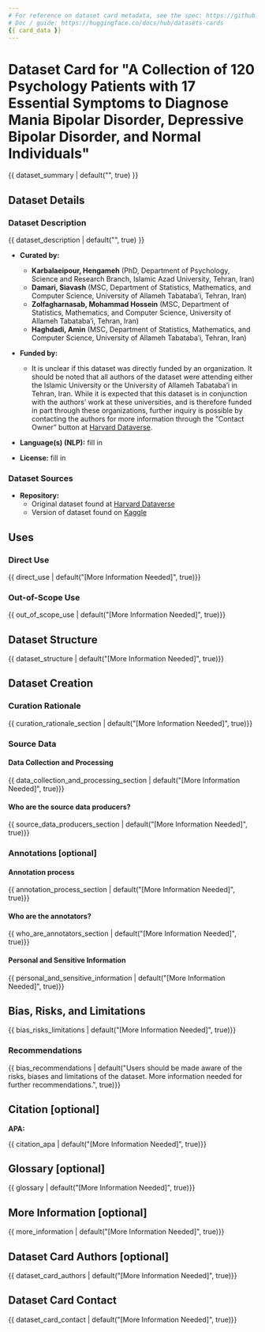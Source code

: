 ```yaml
---
# For reference on dataset card metadata, see the spec: https://github.com/huggingface/hub-docs/blob/main/datasetcard.md?plain=1
# Doc / guide: https://huggingface.co/docs/hub/datasets-cards
{{ card_data }}
---
```


# Dataset Card for "A Collection of 120 Psychology Patients with 17 Essential Symptoms to Diagnose Mania Bipolar Disorder, Depressive Bipolar Disorder, and Normal Individuals"

<!-- Provide a quick summary of the dataset. -->

{{ dataset_summary | default("", true) }}

## Dataset Details

### Dataset Description

<!-- Provide a longer summary of what this dataset is. -->

{{ dataset_description | default("", true) }}

- **Curated by:**
  - **Karbalaeipour, Hengameh** (PhD, Department of Psychology, Science and Research Branch, Islamic Azad University, Tehran, Iran)
  - **Damari, Siavash** (MSC, Department of Statistics, Mathematics, and Computer Science, University of Allameh Tabataba’i, Tehran, Iran)
  - **Zolfagharnasab, Mohammad Hossein** (MSC, Department of Statistics, Mathematics, and Computer Science, University of Allameh Tabataba’i, Tehran, Iran)
  - **Haghdadi, Amin** (MSC, Department of Statistics, Mathematics, and Computer Science, University of Allameh Tabataba’i, Tehran, Iran)

- **Funded by:**
  - It is unclear if this dataset was directly funded by an organization. It should be noted that all authors of the dataset were attending either the Islamic University or the University of Allameh Tabataba’i in Tehran, Iran. While it is expected that this dataset is in conjunction with the authors’ work at these universities, and is therefore funded in part through these organizations, further inquiry is possible by contacting the authors for more information through the “Contact Owner” button at [Harvard Dataverse](https://dataverse.harvard.edu/dataset.xhtml?persistentId=doi:10.7910/DVN/0FNET5 ).

- **Language(s) (NLP):** fill in

- **License:** fill in

### Dataset Sources

<!-- Provide the basic links for the dataset. -->

- **Repository:**
  - Original dataset found at [Harvard Dataverse](https://dataverse.harvard.edu/dataset.xhtml?persistentId=doi:10.7910/DVN/0FNET5)
  - Version of dataset found on [Kaggle](https://www.kaggle.com/datasets/cid007/mental-disorder-classification/data)

## Uses

<!-- Address questions around how the dataset is intended to be used. -->

### Direct Use

<!-- This section describes suitable use cases for the dataset. -->

{{ direct_use | default("[More Information Needed]", true)}}

### Out-of-Scope Use

<!-- This section addresses misuse, malicious use, and uses that the dataset will not work well for. -->

{{ out_of_scope_use | default("[More Information Needed]", true)}}

## Dataset Structure

<!-- This section provides a description of the dataset fields, and additional information about the dataset structure such as criteria used to create the splits, relationships between data points, etc. -->

{{ dataset_structure | default("[More Information Needed]", true)}}

## Dataset Creation

### Curation Rationale

<!-- Motivation for the creation of this dataset. -->

{{ curation_rationale_section | default("[More Information Needed]", true)}}

### Source Data

<!-- This section describes the source data (e.g. news text and headlines, social media posts, translated sentences, ...). -->

#### Data Collection and Processing

<!-- This section describes the data collection and processing process such as data selection criteria, filtering and normalization methods, tools and libraries used, etc. -->

{{ data_collection_and_processing_section | default("[More Information Needed]", true)}}

#### Who are the source data producers?

<!-- This section describes the people or systems who originally created the data. It should also include self-reported demographic or identity information for the source data creators if this information is available. -->

{{ source_data_producers_section | default("[More Information Needed]", true)}}

### Annotations [optional]

<!-- If the dataset contains annotations which are not part of the initial data collection, use this section to describe them. -->

#### Annotation process

<!-- This section describes the annotation process such as annotation tools used in the process, the amount of data annotated, annotation guidelines provided to the annotators, interannotator statistics, annotation validation, etc. -->

{{ annotation_process_section | default("[More Information Needed]", true)}}

#### Who are the annotators?

<!-- This section describes the people or systems who created the annotations. -->

{{ who_are_annotators_section | default("[More Information Needed]", true)}}

#### Personal and Sensitive Information

<!-- State whether the dataset contains data that might be considered personal, sensitive, or private (e.g., data that reveals addresses, uniquely identifiable names or aliases, racial or ethnic origins, sexual orientations, religious beliefs, political opinions, financial or health data, etc.). If efforts were made to anonymize the data, describe the anonymization process. -->

{{ personal_and_sensitive_information | default("[More Information Needed]", true)}}

## Bias, Risks, and Limitations

<!-- This section is meant to convey both technical and sociotechnical limitations. -->

{{ bias_risks_limitations | default("[More Information Needed]", true)}}

### Recommendations

<!-- This section is meant to convey recommendations with respect to the bias, risk, and technical limitations. -->

{{ bias_recommendations | default("Users should be made aware of the risks, biases and limitations of the dataset. More information needed for further recommendations.", true)}}

## Citation [optional]

<!-- If there is a paper or blog post introducing the dataset, the APA and Bibtex information for that should go in this section. -->

**APA:**

{{ citation_apa | default("[More Information Needed]", true)}}

## Glossary [optional]

<!-- If relevant, include terms and calculations in this section that can help readers understand the dataset or dataset card. -->

{{ glossary | default("[More Information Needed]", true)}}

## More Information [optional]

{{ more_information | default("[More Information Needed]", true)}}

## Dataset Card Authors [optional]

{{ dataset_card_authors | default("[More Information Needed]", true)}}

## Dataset Card Contact

{{ dataset_card_contact | default("[More Information Needed]", true)}}
